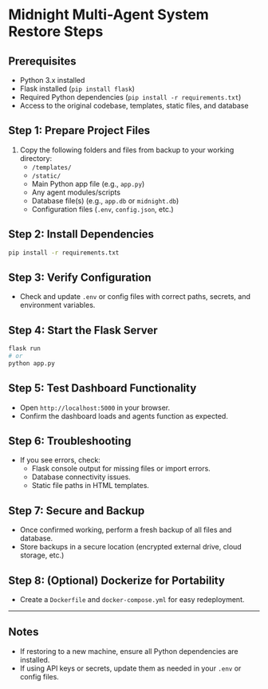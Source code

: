 # Midnight Multi-Agent System Restore Steps

## Prerequisites
- Python 3.x installed
- Flask installed (`pip install flask`)
- Required Python dependencies (`pip install -r requirements.txt`)
- Access to the original codebase, templates, static files, and database

## Step 1: Prepare Project Files
1. Copy the following folders and files from backup to your working directory:
    - `/templates/`
    - `/static/`
    - Main Python app file (e.g., `app.py`)
    - Any agent modules/scripts
    - Database file(s) (e.g., `app.db` or `midnight.db`)
    - Configuration files (`.env`, `config.json`, etc.)

## Step 2: Install Dependencies
```bash
pip install -r requirements.txt
```

## Step 3: Verify Configuration
- Check and update `.env` or config files with correct paths, secrets, and environment variables.

## Step 4: Start the Flask Server
```bash
flask run
# or
python app.py
```

## Step 5: Test Dashboard Functionality
- Open `http://localhost:5000` in your browser.
- Confirm the dashboard loads and agents function as expected.

## Step 6: Troubleshooting
- If you see errors, check:
    - Flask console output for missing files or import errors.
    - Database connectivity issues.
    - Static file paths in HTML templates.

## Step 7: Secure and Backup
- Once confirmed working, perform a fresh backup of all files and database.
- Store backups in a secure location (encrypted external drive, cloud storage, etc.)

## Step 8: (Optional) Dockerize for Portability
- Create a `Dockerfile` and `docker-compose.yml` for easy redeployment.

---

## Notes
- If restoring to a new machine, ensure all Python dependencies are installed.
- If using API keys or secrets, update them as needed in your `.env` or config files.